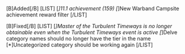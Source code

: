 [B]Added[/B]
[LIST]
[*]11.1 achievement (159)
[*]New Warband Campsite achievement reward filter
[/LIST]

[B]Fixed[/B]
[LIST]
[*]Master of the Turbulent Timeways is no longer obtainable even when the Turbulent Timeways event is active
[*]Delve category names should no longer have the tier in the name
[*]Uncategorized category should be working again
[/LIST]